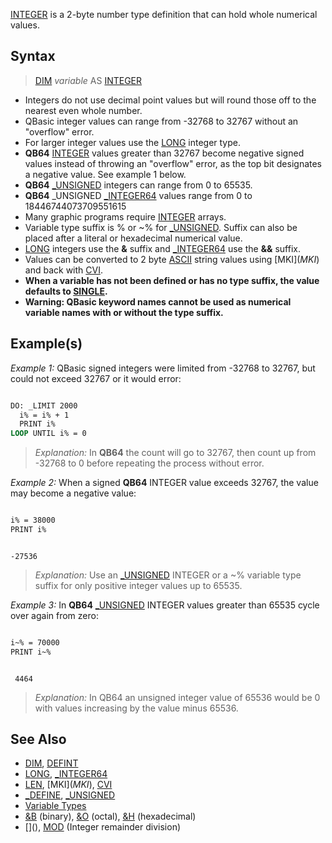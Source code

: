 [INTEGER](INTEGER) is a 2-byte number type definition that can hold whole numerical values.

## Syntax

> [DIM](DIM) *variable* AS [INTEGER](INTEGER)

* Integers do not use decimal point values but will round those off to the nearest even whole number.
* QBasic integer values can range from -32768 to 32767 without an "overflow" error.
* For larger integer values use the [LONG](LONG) integer type.
* **QB64** [INTEGER](INTEGER) values greater than 32767 become negative signed values instead of throwing an "overflow" error, as the top bit designates a negative value. See example 1 below.
* **QB64** [_UNSIGNED](_UNSIGNED) integers can range from  0 to 65535.
* **QB64** _UNSIGNED [_INTEGER64](_INTEGER64) values range from 0 to 18446744073709551615
* Many graphic programs require [INTEGER](INTEGER) arrays.
* Variable type suffix is % or ~% for [_UNSIGNED](_UNSIGNED). Suffix can also be placed after a literal or hexadecimal numerical value.
* [LONG](LONG) integers use the **&** suffix and [_INTEGER64](_INTEGER64) use the **&&** suffix.
* Values can be converted to 2 byte [ASCII](ASCII) string values using [MKI$](MKI$) and back with [CVI](CVI).
* **When a variable has not been defined or has no type suffix, the value defaults to [SINGLE](SINGLE).**
* **Warning: QBasic keyword names cannot be used as numerical variable names with or without the type suffix.**

## Example(s)

*Example 1:* QBasic signed integers were limited from -32768 to 32767, but could not exceed 32767 or it would error:

```vb

DO: _LIMIT 2000
  i% = i% + 1
  PRINT i%
LOOP UNTIL i% = 0 

```

> *Explanation:* In **QB64** the count will go to 32767, then count up from -32768 to 0 before repeating the process without error. 

*Example 2:* When a signed **QB64** INTEGER value exceeds 32767, the value may become a negative value:

```vb

i% = 38000
PRINT i% 

```

```text

-27536

```

> *Explanation:* Use an [_UNSIGNED](_UNSIGNED) INTEGER or a ~% variable type suffix for only positive integer values up to 65535.

*Example 3:* In **QB64** [_UNSIGNED](_UNSIGNED) INTEGER values greater than 65535 cycle over again from zero:

```vb

i~% = 70000
PRINT i~% 

```

```text

 4464

```

> *Explanation:* In QB64 an unsigned integer value of 65536 would be 0 with values increasing by the value minus 65536. 

## See Also

* [DIM](DIM), [DEFINT](DEFINT)
* [LONG](LONG), [_INTEGER64](_INTEGER64)
* [LEN](LEN), [MKI$](MKI$), [CVI](CVI)
* [_DEFINE](_DEFINE), [_UNSIGNED](_UNSIGNED)
* [Variable Types](Variable-Types)
* [&B](&B) (binary), [&O](&O) (octal), [&H](&H) (hexadecimal)
* [\](\), [MOD](MOD) (Integer remainder division)
